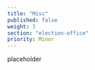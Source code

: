 ```yaml
---
title: "Misc"
published: false
weight: 3
section: "election-office"
priority: Minor
---
```

placeholder